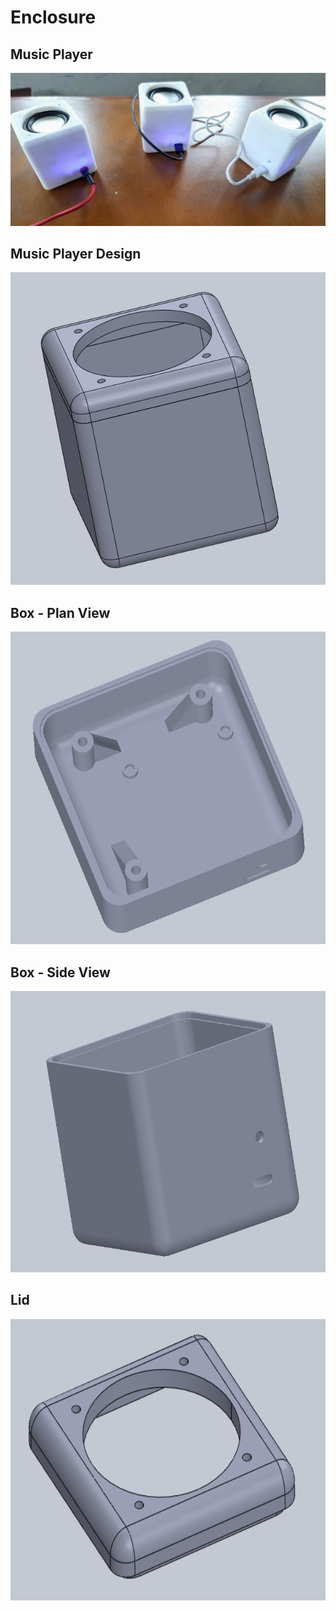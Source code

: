 # Enclosure

## Music Player
<img src="pictures/speakers.jpg" >

## Music Player Design
<img src="pictures/device.png" width="600" height="500">

## Box - Plan View
<img src="pictures/box plan view.png" width="600" height="500" >

## Box - Side View
<img src="pictures/box side view.png" width="600" height="450" >

## Lid
<img src="pictures/lid.png" width="600" height="450" >
